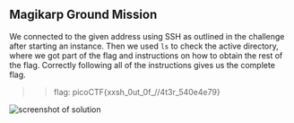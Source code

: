 ## **Magikarp Ground Mission**  
We connected to the given address using SSH as outlined in the challenge after starting an instance. Then we used ``ls`` to check the active directory, where we got part of the flag and instructions on how to obtain the rest of the flag. Correctly following all of the instructions gives us the complete flag.


>> flag: picoCTF{xxsh_0ut_0f_\/\/4t3r_540e4e79}

![screenshot of solution](https://lh6.googleusercontent.com/sLKgNqY3Y4XGeBunXOfQg9SytDj-btuLATxnQ-4ktCYb1qoqJaWQAxQA3CWZIvX1j0I=w2400)

